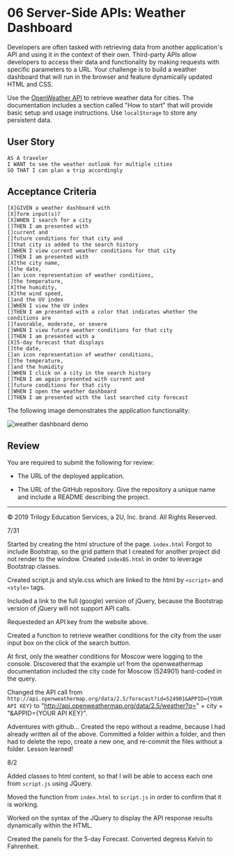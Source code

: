 # 06 Server-Side APIs: Weather Dashboard

Developers are often tasked with retrieving data from another application's API and using it in the context of their own. Third-party APIs allow developers to access their data and functionality by making requests with specific parameters to a URL. Your challenge is to build a weather dashboard that will run in the browser and feature dynamically updated HTML and CSS.

Use the [OpenWeather API](https://openweathermap.org/api) to retrieve weather data for cities. The documentation includes a section called "How to start" that will provide basic setup and usage instructions. Use `localStorage` to store any persistent data.

## User Story

```
AS A traveler
I WANT to see the weather outlook for multiple cities
SO THAT I can plan a trip accordingly
```

## Acceptance Criteria

```
[X]GIVEN a weather dashboard with 
[X]form input(s)?
[X]WHEN I search for a city
[]THEN I am presented with 
[]current and 
[]future conditions for that city and 
[]that city is added to the search history
[]WHEN I view current weather conditions for that city
[]THEN I am presented with 
[X]the city name, 
[]the date, 
[]an icon representation of weather conditions, 
[]the temperature, 
[X]the humidity, 
[X]the wind speed, 
[]and the UV index
[]WHEN I view the UV index
[]THEN I am presented with a color that indicates whether the conditions are 
[]favorable, moderate, or severe
[]WHEN I view future weather conditions for that city
[]THEN I am presented with a 
[X]5-day forecast that displays 
[]the date, 
[]an icon representation of weather conditions, 
[]the temperature, 
[]and the humidity
[]WHEN I click on a city in the search history
[]THEN I am again presented with current and 
[]future conditions for that city
[]WHEN I open the weather dashboard
[]THEN I am presented with the last searched city forecast
```

The following image demonstrates the application functionality:

![weather dashboard demo](./Assets/06-server-side-apis-homework-demo.png)

## Review

You are required to submit the following for review:

* The URL of the deployed application.

* The URL of the GitHub repository. Give the repository a unique name and include a README describing the project.

- - -
© 2019 Trilogy Education Services, a 2U, Inc. brand. All Rights Reserved.

7/31

Started by creating the html structure of the page. `index.html`
Forgot to include Bootstrap, so the grid pattern that I created for another project did not render to the window.
Created `indexBS.html` in order to leverage Bootstrap classes.

Created script.js and style.css which are linked to the html by `<script>` and `<style>` tags.

Included a link to the full (google) version of jQuery, because the Bootstrap version of jQuery will not support API calls.

Requesteded an API key from the website above.

Created a function to retrieve weather conditions for the city from the user input box on the click of the search button.

At first, only the weather conditions for Moscow were logging to the console.  Discovered that the example url from the openweathermap documentation included the city code for Moscow (524901) hard-coded in the query.

Changed the API call from `http://api.openweathermap.org/data/2.5/forecast?id=524901&APPID={YOUR API KEY}` to "http://api.openweathermap.org/data/2.5/weather?q=" + city + "&APPID={YOUR API KEY}".

Adventures with github...
Created the repo without a readme, because I had already written all of the above.  Committed a folder within a folder, and then had to delete the repo, create a new one, and re-commit the files without a folder.  Lesson learned!

8/2

Added classes to html content, so that I will be able to access each one from `script.js` using JQuery.

Moved the function from `index.html` to `script.js` in order to confirm that it is working.

Worked on the syntax of the JQuery to display the API response results dynamically within the HTML.

Created the panels for the 5-day Forecast.  Converted degress Kelvin to Fahrenheit.

